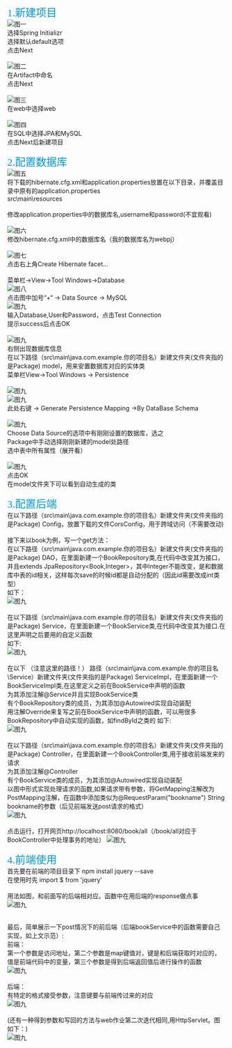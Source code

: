 <font color=#0099dd size=5 face="黑体">1.新建项目</font><br>
![图一](pic/1.jpg)<br>
选择Spring Initializr<br>
选择默认default选项<br>
点击Next<br>
<br>
![图二](pic/2.png)<br>
在Artifact中命名<br>
点击Next<br>
<br>
![图三](pic/3.jpg)<br>
在web中选择web<br>
<br>
![图四](pic/4.png)<br>
在SQL中选择JPA和MySQL<br>
点击Next后新建项目<br>
<br>
<font color=#0099dd size=5 face="黑体">2.配置数据库</font><br>
![图五](pic/5.png)<br>
将下载的hibernate.cfg.xml和application.properties放置在以下目录，并覆盖目录中原有的application.properties<br>
src\main\resources<br>
<br>
修改application.properties中的数据库名,username和password(不宜观看)<br>
<br>
![图六](pic/6.png)<br>
修改hibernate.cfg.xml中的数据库名（我的数据库名为webpj）<br>
<br>
![图七](pic/7.png)<br>
点击右上角Create Hibernate facet...<br>
<br>
菜单栏->View->Tool Windows->Database<br>
![图八](pic/8.png)<br>
点击图中加号“+“ -> Data Source -> MySQL
<br>
![图九](pic/9.png)<br>
输入Database,User和Password，点击Test Connection<br>
提示success后点击OK<br>
<br>
![图九](pic/10.png)<br>
右侧出现数据库信息<br>
在以下路径（src\main\java.com.example.你的项目名）新建文件夹(文件夹指的是Package) model，用来安置数据库对应的实体类<br>
菜单栏View->Tool Windows -> Persistence<br>
<br>
![图九](pic/11.png)<br>
![图九](pic/12.png)<br>
此处右键 -> Generate Persistence Mapping ->By DataBase Schema<br>
<br>
![图九](pic/13.png)<br>
Choose Data Source的选项中有刚刚设置的数据库，选之<br>
Package中手动选择刚刚新建的model处路径<br>
选中表中所有属性（展开看）<br>
<br>
![图九](pic/14.jpg)<br>
点击OK<br>
在model文件夹下可以看到自动生成的类<br>
<br>
<font color=#0099dd size=5 face="黑体">3.配置后端</font><br>
在以下路径（src\main\java.com.example.你的项目名）新建文件夹(文件夹指的是Package) Config，放置下载的文件CorsConfig，用于跨域访问（不需要改动)<br>
<br>
接下来以book为例，写一个get方法：<br>
在以下路径（src\main\java.com.example.你的项目名）新建文件夹(文件夹指的是Package) DAO，在里面新建一个BookRepository类,在代码中改变其为接口，并且extends JpaRepository<Book,Integer>，其中Integer不能改变，是和数据库中表的id相关，这样每次save的时候id都是自动分配的（因此id需要改成int类型）<br>
如下：<br>
![图九](pic/15.png)<br>
<br>
在以下路径（src\main\java.com.example.你的项目名）新建文件夹(文件夹指的是Package) Service，在里面新建一个BookService类,在代码中改变其为接口.在这里声明之后要用的自定义函数<br>
如下:<br>
![图九](pic/16.png)<br>
<br>
在以下 （注意这里的路径！） 路径（src\main\java.com.example.你的项目名\Service）新建文件夹(文件夹指的是Package) ServiceImpl，在里面新建一个BookServiceImpl类,在这里定义之前在BookService中声明的函数<br>
为其添加注解@Service并且实现BookService类<br>
有个BookRepository类的成员，为其添加@Autowired实现自动装配<br>
用注解Override来复写之前在BookService中声明的函数，可以用很多BookRepository中自动实现的函数，如findById之类的
如下:<br>
![图九](pic/17.png)<br>
<br>
在以下路径（src\main\java.com.example.你的项目名）新建文件夹(文件夹指的是Package) Controller，在里面新建一个BookController类,用于接收前端发来的请求<br>
为其添加注解@Controller<br>
有个BookService类的成员，为其添加@Autowired实现自动装配<br>
以图中形式实现处理请求的函数,如果请求带有参数，将GetMapping注解改为PostMapping注解，在函数中添加类似为@RequestParam("bookname") String bookname的参数（后见前端发送post请求的格式）<br>
![图九](pic/18.png)<br>
<br>
点击运行，打开网页http://localhost:8080/book/all（/book/all对应于BookController中处理事务的地址）
![图九](pic/19.png)<br>
<br>
<font color=#0099dd size=5 face="黑体">4.前端使用</font><br>
首先要在前端的项目目录下 npm install jquery --save<br>
在使用时先 import $ from 'jquery'<br>
<br>
用法如图，和前面写的后端相对应。函数中在用后端的response做点事<br>
![图九](pic/20.png)<br>
<br>

最后，简单展示一下post情况下的前后端（后端bookService中的函数需要自己实现，如上文示范）:<br>
前端：<br>
第一个参数是访问地址，第二个参数是map键值对，键是和后端获取时对应的，值是前端代码中的变量，第三个参数是得到后端返回值后进行操作的函数<br>
![图九](pic/21.png)<br>
<br>
后端：<br>
有特定的格式接受参数，注意键要与前端传过来的对应<br>
![图九](pic/22.png)<br>
<br>
(还有一种得到参数和写回的方法与web作业第二次迭代相同,用HttpServlet。图如下：)<br>
![图九](pic/23.png)<br>
<br>






